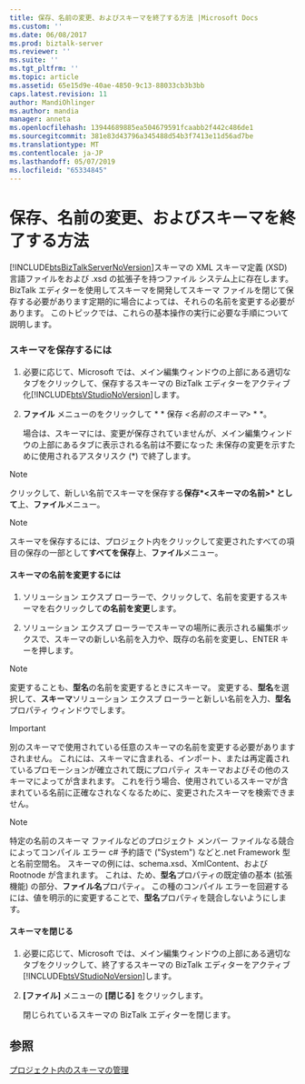 ```yaml
---
title: 保存、名前の変更、およびスキーマを終了する方法 |Microsoft Docs
ms.custom: ''
ms.date: 06/08/2017
ms.prod: biztalk-server
ms.reviewer: ''
ms.suite: ''
ms.tgt_pltfrm: ''
ms.topic: article
ms.assetid: 65e15d9e-40ae-4850-9c13-88033cb3b3bb
caps.latest.revision: 11
author: MandiOhlinger
ms.author: mandia
manager: anneta
ms.openlocfilehash: 13944689885ea504679591fcaabb2f442c486de1
ms.sourcegitcommit: 381e83d43796a345488d54b3f7413e11d56ad7be
ms.translationtype: MT
ms.contentlocale: ja-JP
ms.lasthandoff: 05/07/2019
ms.locfileid: "65334845"
---
```

# <a name="how-to-save-rename-and-close-schemas"></a>保存、名前の変更、およびスキーマを終了する方法
[!INCLUDE[btsBizTalkServerNoVersion](../includes/btsbiztalkservernoversion-md.md)]スキーマの XML スキーマ定義 (XSD) 言語ファイルをおよび .xsd の拡張子を持つファイル システム上に存在します。 BizTalk エディターを使用してスキーマを開発してスキーマ ファイルを閉じて保存する必要があります定期的に場合によっては、それらの名前を変更する必要があります。 このトピックでは、これらの基本操作の実行に必要な手順について説明します。  
  
### <a name="to-save-a-schema"></a>スキーマを保存するには  
  
1. 必要に応じて、Microsoft では、メイン編集ウィンドウの上部にある適切なタブをクリックして、保存するスキーマの BizTalk エディターをアクティブ化[!INCLUDE[btsVStudioNoVersion](../includes/btsvstudionoversion-md.md)]します。  
  
2. **ファイル** メニューのをクリックして * * 保存 *\<名前のスキーマ\>* * *。  
  
    場合は、スキーマには、変更が保存されていませんが、メイン編集ウィンドウの上部にあるタブに表示される名前は不要になった 未保存の変更を示すために使用されるアスタリスク (*) で終了します。  
  
> [!NOTE]
>  クリックして、新しい名前でスキーマを保存する**保存*\<スキーマの名前\>* として**上、**ファイル**メニュー。  
  
> [!NOTE]
>  スキーマを保存するには、プロジェクト内をクリックして変更されたすべての項目の保存の一部として**すべてを保存**上、**ファイル**メニュー。  
  
#### <a name="to-rename-a-schema"></a>スキーマの名前を変更するには  
  
1.  ソリューション エクスプ ローラーで、クリックして、名前を変更するスキーマを右クリックして**の名前を変更**します。  
  
2.  ソリューション エクスプ ローラーでスキーマの場所に表示される編集ボックスで、スキーマの新しい名前を入力や、既存の名前を変更し、ENTER キーを押します。  
  
> [!NOTE]
>  変更することも、**型名**の名前を変更するときにスキーマ。 変更する、**型名**を選択して、**スキーマ**ソリューション エクスプ ローラーと新しい名前を入力、**型名**プロパティ ウィンドウでします。  
  
> [!IMPORTANT]
>  別のスキーマで使用されている任意のスキーマの名前を変更する必要がありますされません。 これには、スキーマに含まれる、インポート、または再定義されているプロモーションが確立されて既にプロパティ スキーマおよびその他のスキーマによってが含まれます。 これを行う場合、使用されているスキーマが含まれている名前に正確なされなくなるために、変更されたスキーマを検索できません。  
  
> [!NOTE]
>  特定の名前のスキーマ ファイルなどのプロジェクト メンバー ファイルなる競合によってコンパイル エラー c# 予約語で ("System") などと.net Framework 型と名前空間名。 スキーマの例には、schema.xsd、XmlContent、および Rootnode が含まれます。 これは、ため、**型名**プロパティの既定値の基本 (拡張機能) の部分、**ファイル名**プロパティ。 この種のコンパイル エラーを回避するには、値を明示的に変更することで、**型名**プロパティを競合しないようにします。  
  
#### <a name="to-close-a-schema"></a>スキーマを閉じる  
  
1. 必要に応じて、Microsoft では、メイン編集ウィンドウの上部にある適切なタブをクリックして、終了するスキーマの BizTalk エディターをアクティブ[!INCLUDE[btsVStudioNoVersion](../includes/btsvstudionoversion-md.md)]します。  
  
2. **[ファイル]** メニューの **[閉じる]** をクリックします。  
  
    閉じられているスキーマの BizTalk エディターを閉じます。  
  
## <a name="see-also"></a>参照  
 [プロジェクト内のスキーマの管理](../core/managing-schemas-within-projects.md)
